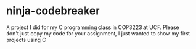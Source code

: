 # ninja-codebreaker
A project I did for my C programming class in COP3223 at UCF. Please don't just copy my code for your assignment, I just wanted to show my first projects using C
